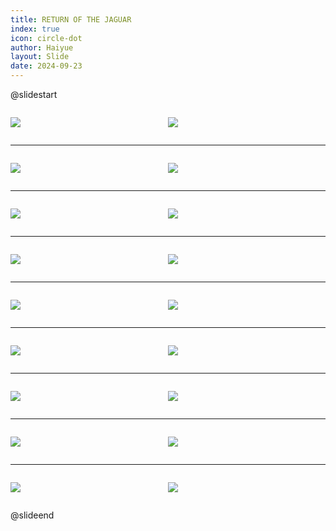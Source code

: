```yaml
---
title: RETURN OF THE JAGUAR
index: true
icon: circle-dot
author: Haiyue
layout: Slide
date: 2024-09-23
---
```

 
@slidestart

<div style="display:flex">
<div style="flex:1">

![](https://raw.githubusercontent.com/yclord/reading/refs/heads/master/english/Level-Q/RETURN%20OF%20THE%20JAGUAR/001.webp)
</div>
<div style="flex:1">

![](https://raw.githubusercontent.com/yclord/reading/refs/heads/master/english/Level-Q/RETURN%20OF%20THE%20JAGUAR/002.webp)
</div>
</div>

---

<div style="display:flex">
<div style="flex:1">

![](https://raw.githubusercontent.com/yclord/reading/refs/heads/master/english/Level-Q/RETURN%20OF%20THE%20JAGUAR/003.webp)
</div>
<div style="flex:1">

![](https://raw.githubusercontent.com/yclord/reading/refs/heads/master/english/Level-Q/RETURN%20OF%20THE%20JAGUAR/004.webp)
</div>
</div>

---

<div style="display:flex">
<div style="flex:1">

![](https://raw.githubusercontent.com/yclord/reading/refs/heads/master/english/Level-Q/RETURN%20OF%20THE%20JAGUAR/005.webp)
</div>
<div style="flex:1">

![](https://raw.githubusercontent.com/yclord/reading/refs/heads/master/english/Level-Q/RETURN%20OF%20THE%20JAGUAR/006.webp)
</div>
</div>

---

<div style="display:flex">
<div style="flex:1">

![](https://raw.githubusercontent.com/yclord/reading/refs/heads/master/english/Level-Q/RETURN%20OF%20THE%20JAGUAR/007.webp)
</div>
<div style="flex:1">

![](https://raw.githubusercontent.com/yclord/reading/refs/heads/master/english/Level-Q/RETURN%20OF%20THE%20JAGUAR/008.webp)
</div>
</div>

---

<div style="display:flex">
<div style="flex:1">

![](https://raw.githubusercontent.com/yclord/reading/refs/heads/master/english/Level-Q/RETURN%20OF%20THE%20JAGUAR/009.webp)
</div>
<div style="flex:1">

![](https://raw.githubusercontent.com/yclord/reading/refs/heads/master/english/Level-Q/RETURN%20OF%20THE%20JAGUAR/010.webp)
</div>
</div>

---

<div style="display:flex">
<div style="flex:1">

![](https://raw.githubusercontent.com/yclord/reading/refs/heads/master/english/Level-Q/RETURN%20OF%20THE%20JAGUAR/011.webp)
</div>
<div style="flex:1">

![](https://raw.githubusercontent.com/yclord/reading/refs/heads/master/english/Level-Q/RETURN%20OF%20THE%20JAGUAR/012.webp)
</div>
</div>

---

<div style="display:flex">
<div style="flex:1">

![](https://raw.githubusercontent.com/yclord/reading/refs/heads/master/english/Level-Q/RETURN%20OF%20THE%20JAGUAR/013.webp)
</div>
<div style="flex:1">

![](https://raw.githubusercontent.com/yclord/reading/refs/heads/master/english/Level-Q/RETURN%20OF%20THE%20JAGUAR/014.webp)
</div>
</div>

---

<div style="display:flex">
<div style="flex:1">

![](https://raw.githubusercontent.com/yclord/reading/refs/heads/master/english/Level-Q/RETURN%20OF%20THE%20JAGUAR/015.webp)
</div>
<div style="flex:1">

![](https://raw.githubusercontent.com/yclord/reading/refs/heads/master/english/Level-Q/RETURN%20OF%20THE%20JAGUAR/016.webp)
</div>
</div>

---

<div style="display:flex">
<div style="flex:1">

![](https://raw.githubusercontent.com/yclord/reading/refs/heads/master/english/Level-Q/RETURN%20OF%20THE%20JAGUAR/017.webp)
</div>
<div style="flex:1">

![](https://raw.githubusercontent.com/yclord/reading/refs/heads/master/english/Level-Q/RETURN%20OF%20THE%20JAGUAR/018.webp)
</div>
</div>

@slideend